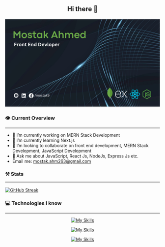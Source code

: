
## <p align='center'> Hi there 👋</p>


![Cover photo](https://github.com/mostak9/mostak9/blob/main/cover.png?raw=true)

### 👁️ Current Overview
<hr>

- 🔭 I’m currently working on MERN Stack Development
- 🌱 I’m currently learning Next.js
- 👯 I’m looking to collaborate on front end development, MERN Stack Development, JavaScript Development
- 💬 Ask me about JavaScript, React Js, NodeJs, Express Js etc. 
- Email me: mostak.ahm263@gmail.com

### ⚒️ Stats <hr>
[![GitHub Streak](https://github-readme-streak-stats.herokuapp.com?user=mostak9&theme=dark&hide_border=true&border_radius=6)](https://git.io/streak-stats)

### 💻 Technologies I know
<hr>

<div align='center'>

[![My Skills](https://skillicons.dev/icons?i=js,html,css,react,nodejs)](https://skillicons.dev)
<br>

[![My Skills](https://skillicons.dev/icons?i=express,mongo,tailwind,mui,c)](https://skillicons.dev)
<br>

[![My Skills](https://skillicons.dev/icons?i=cpp,firebase,git,github)](https://skillicons.dev)

</div>